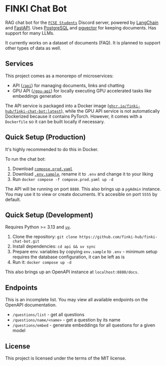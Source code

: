# FINKI Chat Bot

RAG chat bot for the [`FCSE Students`](https://discord.gg/finki-studenti-810997107376914444) Discord server, powered by [LangChain](https://github.com/langchain-ai/langchain) and [FastAPI](https://github.com/fastapi/fastapi). Uses [PostgreSQL](https://github.com/postgres/postgres) and [pgvector](https://github.com/pgvector/pgvector) for keeping documents. Has support for many LLMs.

It currently works on a dataset of documents (FAQ). It is planned to support other types of data as well.

## Services

This project comes as a monorepo of microservices:

- API ([`/api`](/api)) for managing documents, links and chatting
- GPU API ([`/gpu-api`](/gpu-api)) for locally executing GPU accelerated tasks like embeddings generation

The API service is packaged into a Docker image ([`ghcr.io/finki-hub/finki-chat-bot:latest`](https://github.com/finki-hub/finki-chat-bot/pkgs/container/finki-chat-bot)), while the GPU API service is not automatically Dockerized because it contains PyTorch. However, it comes with a `Dockerfile` so it can be built locally if necessary.

## Quick Setup (Production)

It's highly recommended to do this in Docker.

To run the chat bot:

1. Download [`compose.prod.yaml`](./compose.prod.yaml)
2. Download [`.env.sample`](.env.sample), rename it to `.env` and change it to your liking
3. Run `docker compose -f compose.prod.yaml up -d`

The API will be running on port `8880`. This also brings up a `pgAdmin` instance. You may use it to view or create documents. It's accesible on port `5555` by default.

## Quick Setup (Development)

Requires Python >= 3.13 and [`uv`](https://github.com/astral-sh/uv).

1. Clone the repository: `git clone https://github.com/finki-hub/finki-chat-bot.git`
2. Install dependencies: `cd api && uv sync`
3. Prepare env. variables by copying `env.sample` to `.env` - minimum setup requires the database configuration, it can be left as is
4. Run it: `docker compose up -d`

This also brings up an OpenAPI instance at `localhost:8880/docs`.

## Endpoints

This is an incomplete list. You may view all available endpoints on the OpenAPI documentation.

- `/questions/list` - get all questions
- `/questions/name/<name>` - get a question by its name
- `/questions/embed` - generate embeddings for all questions for a given model

## License

This project is licensed under the terms of the MIT license.
